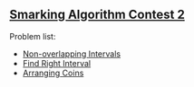 <h2><a href="https://leetcode.com/contest/smarking-algorithm-contest-2/">Smarking Algorithm Contest 2</a></h2>
<p>
Problem list:
<ul>
<li><a href="./non-overlapping_intervals.md">Non-overlapping Intervals</a></li>
<li><a href="./find_right_interval.md">Find Right Interval</a></li>
<li><a href="./arranging_coins.md">Arranging Coins</a></li>
</ul>
</p>
